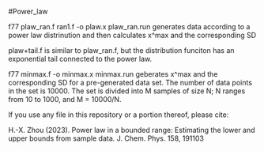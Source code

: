 #Power_law

f77 plaw_ran.f ran1.f -o plaw.x
plaw_ran.run generates data according to a power law distrinution and then calculates x^max and the corresponding SD 

plaw+tail.f is similar to plaw_ran.f, but the distribution funciton has an exponential tail connected to the power law.

f77 minmax.f -o minmax.x
minmax.run geberates x^max and the corresponding SD for a pre-generated data set. The number of data points in the set 
is 10000. The set is divided into M samples of size N; N ranges from 10 to 1000, and M = 10000/N.

If you use any file in this repository or a portion thereof, please cite:

H.-X. Zhou (2023). Power law in a bounded range: Estimating the lower and upper bounds from sample data. J. Chem. Phys. 158, 191103
